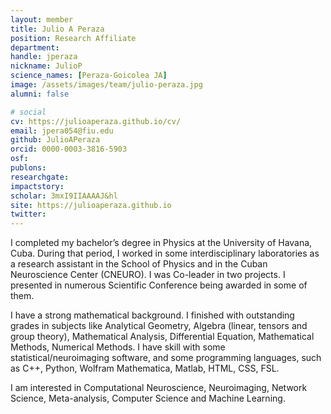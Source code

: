 ```yaml
---
layout: member
title: Julio A Peraza
position: Research Affiliate
department:
handle: jperaza
nickname: JulioP
science_names: [Peraza-Goicolea JA]
image: /assets/images/team/julio-peraza.jpg
alumni: false

# social
cv: https://julioaperaza.github.io/cv/
email: jpera054@fiu.edu
github: JulioAPeraza
orcid: 0000-0003-3816-5903
osf:
publons:
researchgate:
impactstory:
scholar: 3mxI9IIAAAAJ&hl
site: https://julioaperaza.github.io
twitter:
---
```


I completed my bachelor’s degree in Physics at the University of Havana, Cuba. During that period, I worked in some interdisciplinary laboratories as a research assistant in the School of Physics and in the Cuban Neuroscience Center (CNEURO). I was Co-leader in two projects. I presented in numerous Scientific Conference being awarded in some of them.

I have a strong mathematical background. I finished with outstanding grades in subjects like Analytical Geometry, Algebra (linear, tensors and group theory), Mathematical Analysis, Differential Equation, Mathematical Methods, Numerical Methods. I have skill with some statistical/neuroimaging software, and some programming languages, such as C++, Python, Wolfram Mathematica, Matlab, HTML, CSS, FSL.

I am interested in Computational Neuroscience, Neuroimaging, Network Science, Meta-analysis, Computer Science and Machine Learning.
